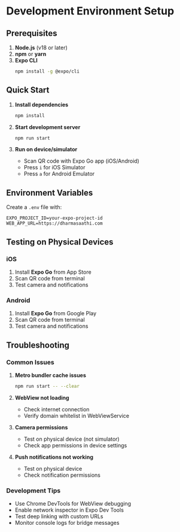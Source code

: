 # Development Environment Setup

## Prerequisites

1. **Node.js** (v18 or later)
2. **npm** or **yarn**
3. **Expo CLI**
   ```bash
   npm install -g @expo/cli
   ```

## Quick Start

1. **Install dependencies**
   ```bash
   npm install
   ```

2. **Start development server**
   ```bash
   npm run start
   ```

3. **Run on device/simulator**
   - Scan QR code with Expo Go app (iOS/Android)
   - Press `i` for iOS Simulator
   - Press `a` for Android Emulator

## Environment Variables

Create a `.env` file with:
```
EXPO_PROJECT_ID=your-expo-project-id
WEB_APP_URL=https://dharmasaathi.com
```

## Testing on Physical Devices

### iOS
1. Install **Expo Go** from App Store
2. Scan QR code from terminal
3. Test camera and notifications

### Android
1. Install **Expo Go** from Google Play
2. Scan QR code from terminal
3. Test camera and notifications

## Troubleshooting

### Common Issues

1. **Metro bundler cache issues**
   ```bash
   npm run start -- --clear
   ```

2. **WebView not loading**
   - Check internet connection
   - Verify domain whitelist in WebViewService

3. **Camera permissions**
   - Test on physical device (not simulator)
   - Check app permissions in device settings

4. **Push notifications not working**
   - Test on physical device
   - Check notification permissions

### Development Tips

- Use Chrome DevTools for WebView debugging
- Enable network inspector in Expo Dev Tools
- Test deep linking with custom URLs
- Monitor console logs for bridge messages
